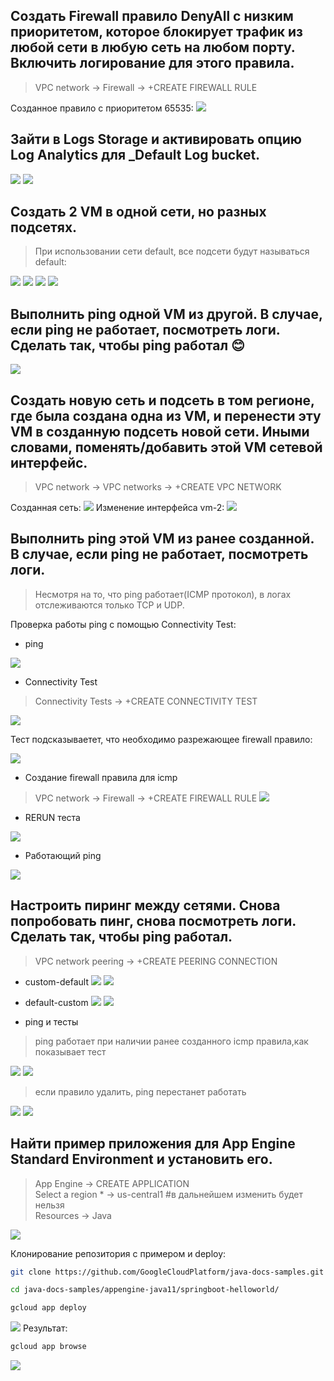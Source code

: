 Создать Firewall правило DenyAll с низким приоритетом, которое блокирует трафик из любой сети в любую сеть на любом порту. Включить логирование для этого правила.
-
>VPC network -> Firewall -> +CREATE FIREWALL RULE

Cозданное правило с приоритетом 65535:
![](./assets/1-1.png)

Зайти в Logs Storage и активировать опцию Log Analytics для _Default Log bucket.
-
![](./assets/2-1.png)
![](./assets/2-2.png)

Создать 2 VM в одной сети, но разных подсетях.
-
>При использовании сети default, все подсети будут называться default:

![](./assets/3-1.png)
![](./assets/3-2.png)
![](./assets/3-3.png)
![](./assets/3-4.png)

Выполнить ping одной VM из другой. В случае, если ping не работает, посмотреть логи. Сделать так, чтобы ping работал 😊
-
![](./assets/4-1.png)

Создать новую сеть и подсеть в том регионе, где была создана одна из VM, и перенести эту VM в созданную подсеть новой сети. Иными словами, поменять/добавить этой VM сетевой интерфейс.
-
>VPC network -> VPC networks -> +CREATE VPC NETWORK

Созданная сеть:
![](./assets/5-1.png)
Изменение интерфейса vm-2:
![](./assets/5-2.png)


Выполнить ping этой VM из ранее созданной. В случае, если ping не работает, посмотреть логи.
-
  
>Несмотря на то, что ping работает(ICMP протокол), в логах отслеживаются только TCP и UDP.

Проверка работы ping c помощью Connectivity Test:

- ping

![](./assets/6-1.png) 

- Connectivity Test

>Connectivity Tests -> +CREATE CONNECTIVITY TEST

![](./assets/6-2.png) 

Тест подсказываетет, что необходимо разрежающее firewall правило:

![](./assets/6-3.png) 

- Создание firewall правила для icmp

>VPC network -> Firewall -> +CREATE FIREWALL RULE
![](./assets/6-4.png) 

- RERUN теста

![](./assets/6-5.png) 

- Работающий ping 

![](./assets/6-6.png) 


Настроить пиринг между сетями. Снова попробовать пинг, снова посмотреть логи. Сделать так, чтобы ping работал.
-

>VPC network peering -> +CREATE PEERING CONNECTION

- custom-default
![](./assets/7-1.png) 
![](./assets/7-2.png) 

- default-custom
![](./assets/7-3.png) 
![](./assets/7-4.png) 

- ping и тесты

>ping работает при наличии ранее созданного icmp правила,как показывает тест

![](./assets/7-5.png) 
![](./assets/7-6.png) 

>если правило удалить, ping перестанет работать

![](./assets/7-7.png) 
![](./assets/7-8.png) 


Найти пример приложения для App Engine Standard Environment и установить его.
-

>App Engine -> CREATE APPLICATION  
Select a region *  ->  us-central1 #в дальнейшем изменить будет нельзя  
Resources -> Java

![](./assets/8-1.png) 

Клонирование репозитория с примером и deploy:
```bash
git clone https://github.com/GoogleCloudPlatform/java-docs-samples.git

cd java-docs-samples/appengine-java11/springboot-helloworld/ 

gcloud app deploy 
```
![](./assets/8-2.png) 
Результат:
```bash
gcloud app browse
```
![](./assets/8-3.png) 
